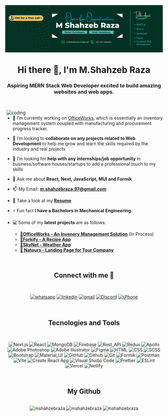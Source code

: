 <!-- Banner -->
<img align="center" src="./assets/banner.png"/>
<!-- ![Alt text](<banner.png>) -->
<!-- <br/> -->

<!-- Intro -->
<div align='center' height="200" >
  <h1>Hi there 👋, I'm M.Shahzeb Raza</h1>
  <h3>Aspiring MERN Stack Web Developer excited to build amazing websites and web apps.</h3>
</div>

<br>

 <!-- Other Images Source -->
<!-- Image 01: "https://cdn.dribbble.com/users/1068771/screenshots/14225432/media/0da8c461ba3920a8c827d864a6e051ed.jpg" -->
<!-- Image 02: "https://i.pinimg.com/564x/06/66/82/06668293e115bd47e0894a039160afbe.jpg" -->
<!-- Image 03: "https://i.pinimg.com/originals/50/31/27/503127bc54ac2af7bdb5f951494c51c5.gif" -->
<!-- Image 04: "https://i.pinimg.com/originals/50/83/e0/5083e0a2a7dcaae07c142e8b87036a27.gif" -->
<!-- Image 05: "https://i.pinimg.com/564x/fa/44/2d/fa442d3d5f5cc68bdcd516282c15e26d.jpg" -->

 <!-- Main Image -->
<img
  align="right"
  width="500"
  alt="coding"
  src="https://miro.medium.com/max/750/0*7Q3yvSIv_t0ioJ-Z.gif"
/>

<!-- Main Image End -->

<!-- Main Info -->
<div align="left" >

- 🔭 I’m currently working on [OfficeWorks](https://officeworks.vercel.app/), which is essentially an inventory management system coupled with manufacturing and procurement progress tracker.

- 👯 I’m looking to **collaborate on any projects related to Web Development** to help me grow and learn the skills required by the industry and real projects

- 🤝 I’m looking for **help with any internships/job opportunity** in business/software houses/startups to add a professional touch to my skills

- 💬 Ask me about **React, Next, JavaScript, MUI and Formik**

- 📫 My Email: **m.shahzebraza.97@gmail.com**

- 📄 Take a look at my [**Resume**](https://drive.google.com/file/d/10Dz-TYS0YyM4cbayE52jJWsZTAkKZcb4/view?usp=sharing)

- ⚡ Fun fact **I have a Bachelors in Mechanical Engineering.**

- 💻 Some of my **latest projects** are  as follows:
  - [**🔸OfficeWorks - An Invenory Management Solution**](https://x-office-work.vercel.app/projects) (In Process)
  - [**🔸Forkify - A Recipe App**](https://section-09-forkify.vercel.app/)
  - [**🔸SkyNet - Weather App**](https://weather-next-app-ten.vercel.app/)
  - [**🔸 Natours - Landing Page for Tour Company**](https://natours-landing-page.vercel.app/)<br/>

</div>
<!-- Main Info End -->

<br>

<!-- Connect -->
<h2 align="center">Connect with me 🤝</h2>
<br>

<div align="center">

[![whatsapp](https://img.shields.io/badge/WhatsApp-25D366?style=for-the-badge&logo=whatsapp&logoColor=white)](https://wa.me/923350450600) [![linkedin](https://img.shields.io/badge/linkedin-0A66C2?style=for-the-badge&logo=linkedin&logoColor=white)](https://www.linkedin.com/in/mshahzebraza) [![gmail](https://img.shields.io/badge/Gmail-D14836?style=for-the-badge&logo=gmail&logoColor=white)](mailto::m.shahzebraza.97@gmail.com) [![Discord](https://img.shields.io/badge/Discord-7289da?style=for-the-badge&logo=discord&logoColor=white)](https://discord.gg/https://discord.com/users/banshee#6143) [![📞Phone](https://img.shields.io/badge/Phone-100000?style=for-the-badge)](<tel:+923350450600>)

</div>
  
<br>

<!-- Tools -->
<h2 align="center">Tecnologies and Tools</h2>
<br>

<div align="center" >

<!-- FullStack -->
![Next.js](https://img.shields.io/static/v1?style=for-the-badge&message=Next.js&color=000000&logo=Next.js&logoColor=FFFFFF&label=)<!-- Frontend --> ![React](https://img.shields.io/static/v1?style=for-the-badge&message=React&color=222222&logo=React&logoColor=61DAFB&label=) <!-- Backend --> ![MongoDB](https://img.shields.io/static/v1?style=for-the-badge&message=MongoDB&color=47A248&logo=MongoDB&logoColor=FFFFFF&label=) ![Firebase](https://img.shields.io/static/v1?style=for-the-badge&message=Firebase&color=222222&logo=Firebase&logoColor=FFCA28&label=) <!-- State & API --> ![Rest_API](https://img.shields.io/badge/Rest_API-2f6212?style=for-the-badge) ![Redux](https://img.shields.io/static/v1?style=for-the-badge&message=Redux&color=764ABC&logo=Redux&logoColor=FFFFFF&label=) ![Apollo](https://img.shields.io/badge/Apollo-a139f4?style=for-the-badge) <!-- UI/UX --> ![Adobe Photoshop](https://img.shields.io/static/v1?style=for-the-badge&message=Adobe+Photoshop&color=31A8FF&logo=Adobe+Photoshop&logoColor=FFFFFF&label=) ![Adobe Illustrator](https://img.shields.io/static/v1?style=for-the-badge&message=Adobe+Illustrator&color=222222&logo=Adobe+Illustrator&logoColor=FF9A00&label=) ![Figma](https://img.shields.io/static/v1?style=for-the-badge&message=Figma&color=F24E1E&logo=Figma&logoColor=FFFFFF&label=) <!-- Markup & Styling --> ![HTML](https://img.shields.io/badge/HTML-e48246?style=for-the-badge&logo=html5&logoColor=white) ![CSS](https://img.shields.io/badge/CSS-3160d0?style=for-the-badge&logo=css3&logoColor=white) ![SCSS](https://img.shields.io/badge/SCSS-d03142?style=for-the-badge&logo=sass&logoColor=white) ![Bootstrap](https://img.shields.io/static/v1?style=for-the-badge&message=Bootstrap&color=7952B3&logo=Bootstrap&logoColor=FFFFFF&label=) ![Material_UI](https://img.shields.io/badge/Material_UI-1c92e8?style=for-the-badge&logo=mui&logoColor=white) <!-- Tools & Dependencies--> <!-- Version Control --> ![GitHub](https://img.shields.io/static/v1?style=for-the-badge&message=GitHub&color=181717&logo=GitHub&logoColor=FFFFFF&label=) ![Github](https://img.shields.io/badge/Github-4a0893?style=for-the-badge&logo=github&logoColor=white) ![Git](https://img.shields.io/static/v1?style=for-the-badge&message=Git&color=F05032&logo=Git&logoColor=FFFFFF&label=) <!-- Libraries --> ![Formik](https://img.shields.io/badge/Formik-3b3f93?style=for-the-badge) <!-- API Design --> ![Postman](https://img.shields.io/static/v1?style=for-the-badge&message=Postman&color=FF6C37&logo=Postman&logoColor=FFFFFF&label=) <!-- Bundlers --> ![Vite](https://img.shields.io/static/v1?style=for-the-badge&message=Vite&color=646CFF&logo=Vite&logoColor=FFFFFF&label=) ![Create React App](https://img.shields.io/static/v1?style=for-the-badge&message=Create+React+App&color=222222&logo=Create+React+App&logoColor=09D3AC&label=) <!-- IDE & Extensions --> ![Visual Studio Code](https://img.shields.io/static/v1?style=for-the-badge&message=Visual+Studio+Code&color=007ACC&logo=Visual+Studio+Code&logoColor=FFFFFF&label=) ![Prettier](https://img.shields.io/static/v1?style=for-the-badge&message=Prettier&color=222222&logo=Prettier&logoColor=F7B93E&label=) ![ESLint](https://img.shields.io/static/v1?style=for-the-badge&message=ESLint&color=4B32C3&logo=ESLint&logoColor=FFFFFF&label=) <!-- Hosting --> ![Vercel](https://img.shields.io/static/v1?style=for-the-badge&message=Vercel&color=000000&logo=Vercel&logoColor=FFFFFF&label=) ![Netlify](https://img.shields.io/static/v1?style=for-the-badge&message=Netlify&color=222222&logo=Netlify&logoColor=00C7B7&label=) <!-- TODO: Github Pages --> <!-- Tools End -->
</div>

<br>

<!-- Cards -->
<h2 align="center" style="margin-bottom:1rem" >My Github</h2>
  <br>

<div
  align="center"
>
  <img
    height="135"
    src="https://github-readme-stats.vercel.app/api/top-langs?username=mshahzebraza&show_icons=true&locale=en&layout=compact"
    alt="mshahzebraza"
  />
  <img
    height="135"
    src="https://github-readme-stats.vercel.app/api?username=mshahzebraza&show_icons=true&locale=en"
    alt="mshahzebraza"
  />
  <img  
    height="135"
    src="https://github-readme-streak-stats.herokuapp.com/?user=mshahzebraza&"
    alt="mshahzebraza"
  />
</div>

<!-- Shield Badges Buttons -->
<!-- https://github.com/progfay/shields-with-icon/blob/master/Snippets.md -->
